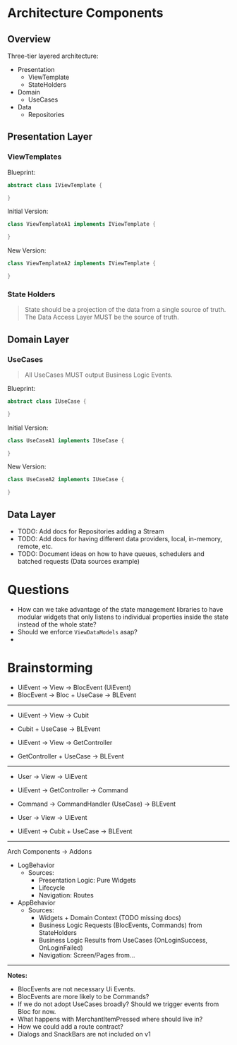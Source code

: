 # Architecture Components

## Overview

Three-tier layered architecture:
- Presentation
    - ViewTemplate
    - StateHolders
- Domain
    - UseCases
- Data
    - Repositories
    
## Presentation Layer

### ViewTemplates

Blueprint:
```dart
abstract class IViewTemplate {

}
```

Initial Version:
```dart
class ViewTemplateA1 implements IViewTemplate {

}
```

New Version:
```dart
class ViewTemplateA2 implements IViewTemplate {

}
```

### State Holders

> State should be a projection of the data from a single source of truth.
> The Data Access Layer MUST be the source of truth.

## Domain Layer

### UseCases

> All UseCases MUST output Business Logic Events.

Blueprint:
```dart
abstract class IUseCase {

}
```

Initial Version:
```dart
class UseCaseA1 implements IUseCase {

}
```

New Version:
```dart
class UseCaseA2 implements IUseCase {

}
```

## Data Layer

- TODO: Add docs for Repositories adding a Stream
- TODO: Add docs for having different data providers, local, in-memory, remote, etc.
- TODO: Document ideas on how to have queues, schedulers and batched requests (Data sources example)


# Questions

- How can we take advantage of the state management libraries to have modular widgets that only listens to individual properties inside the state instead of the whole state?
- Should we enforce `ViewDataModels` asap?
-

# Brainstorming

- UiEvent -> View -> BlocEvent (UiEvent)
- BlocEvent -> Bloc + UseCase -> BLEvent

-------

- UiEvent -> View -> Cubit
- Cubit + UseCase -> BLEvent

- UiEvent -> View -> GetController
- GetController + UseCase -> BLEvent

-------

- User -> View -> UiEvent
- UiEvent -> GetController -> Command
- Command -> CommandHandler (UseCase) -> BLEvent

- User -> View -> UiEvent
- UiEvent -> Cubit + UseCase -> BLEvent

-------

Arch Components -> Addons

- LogBehavior
  - Sources:
    - Presentation Logic: Pure Widgets
    - Lifecycle    
    - Navigation: Routes
- AppBehavior
  - Sources:
     - Widgets + Domain Context (TODO missing docs)
     - Business Logic Requests (BlocEvents, Commands) from StateHolders
     - Business Logic Results from UseCases (OnLoginSuccess, OnLoginFailed)
     - Navigation: Screen/Pages from...
  
----

**Notes:**
- BlocEvents are not necessary Ui Events.
- BlocEvents are more likely to be Commands?
- If we do not adopt UseCases broadly? Should we trigger events from Bloc for now.
- What happens with MerchantItemPressed where should live in?
- How we could add a route contract?
- Dialogs and SnackBars are not included on v1
